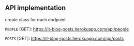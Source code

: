 ## API implementation

create class for each endpoint 

`PEOPLE`
[GET]: https://it-blog-posts.herokuapp.com/api/people

`POSTS`
[GET]: https://it-blog-posts.herokuapp.com/api/posts